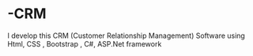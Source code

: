 # -CRM
I develop this  CRM (Customer Relationship Management) Software using Html, CSS , Bootstrap , C#, ASP.Net framework  
